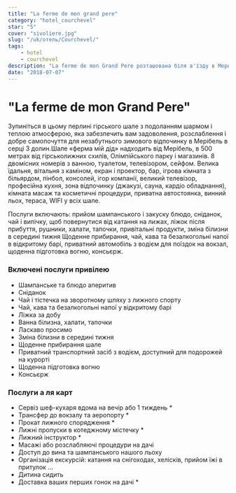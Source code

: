 ```yaml
---
title: "La ferme de mon grand pere"
category: "hotel_courchevel"
star: "5"
cover: "sivoliere.jpg"
slug: "/uk/отель/Courchevel/"
tags:
    - hotel
    - courchevel
description: "La ferme de mon Grand Pere розташована біля в'їзду в Мерибель і може вмістити 16 людей. З його 500м² вона ідеально поєднує традиції старих шале Савояр, поєднуючи розкіш, комфорт та сучасність."
date: "2018-07-07"
---
```


# "La ferme de mon Grand Pere"
Зупиніться в цьому перлині гірського шале з подоланням шармом і теплою атмосферою, яка забезпечить вам задоволення, розслаблення і добре самопочуття для незабутнього зимового відпочинку в Мерібель в серці 3 долин.Шале «ферма мій дід» надходить від Мерібель, в 500 метрах від гірськолижних схилів, Олімпійського парку і магазинів.
8 двомісних номерів з ванною, туалетом, телевізором, сейфом. Велика їдальня, вітальня з каміном, екран і проектор, бар, ігрова кімната з більярдом, пінбол, консолей, ігор компанії, великий телевізор, професійна кухня, зона відпочинку (джакузі, сауна, кардіо обладнання), кімната масаж та косметичні процедури, приватна автостоянка, винний льох, тераса, WIFI у всіх шале.

Послуги включають: прийом шампанського і закуску блюдо, сніданок, чай і випічку, щоб повернутися від катання на лижах, ліжок після прибуття, рушники, халати, тапочки, привітальні продукти, зміна білизни в середині тижня Щоденне прибирання, чай, кава та безалкогольні напої в відкритому барі, приватний автомобіль з водієм для поїздок на вокзал, щоденна підготовка вогню, консьєрж.

### Включені послуги привілею
* Шампанське та блюдо аперитив
* Сніданок
* Чай і тістечка на зворотному шляху з лижного спорту
* Чай, кава та безалкогольні напої у відкритому барі
* Ліжка за добу
* Ванна білизна, халати, тапочки
* Ласкаво просимо
* Зміна білизни в середині тижня
* Щоденне прибирання шале
* Приватний транспортний засіб з водієм, доступний для подорожей на курорті
* Щоденна підготовка вогню
* Консьєрж

### Послуги а ля карт
* Сервіз шеф-кухаря вдома на вечір або 1 тиждень *
* Трансфер до вокзалу та аеропорту *
* Прокат лижного спорядження *
* Лижні пропуски в котеджному містечку *
* Лижний інструктор *
* Масажі або розслабляючі процедури на дачі
* Доступ до вина та шампанського нашого льоху
* Організація екскурсій: катання на снігоходах, хелісків, прийом їжі в притулок ...
* Дитина сидить
* Доставка ваших перших гонок на дачі *
